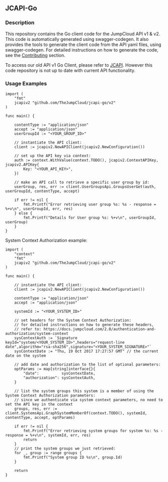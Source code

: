 ## JCAPI-Go

### Description ###

This repository contains the Go client code for the JumpCloud API v1 & v2. This code is automatically generated using swagger-codegen.
It also provides the tools to generate the client code from the API yaml files, using swagger-codegen.
For detailed instructions on how to generate the code, see the [Contributing](CONTRIBUTING.md) section.

To access our old API v1 Go Client, please refer to [JCAPI](https://github.com/TheJumpCloud/jcapi). However this code repository is not up to date with current API functionality. 


### Usage Examples

```golang
import (
	"fmt"
	jcapiv2 "github.com/TheJumpCloud/jcapi-go/v2"
)

func main() {

	contentType := "application/json"
	accept := "application/json"
	userGroupId := "<YOUR_GROUP_ID>"

	// instantiate the API client:
	client := jcapiv2.NewAPIClient(jcapiv2.NewConfiguration())

	// set up the API key via context:
	auth := context.WithValue(context.TODO(), jcapiv2.ContextAPIKey, jcapiv2.APIKey{
		Key: "<YOUR_API_KEY>",
	})

	// make an API call to retrieve a specific user group by id:
	userGroup, res, err := client.UserGroupsApi.GroupsUserGet(auth, userGroupId, contentType, accept)

	if err != nil {
		fmt.Printf("Error retrieving user group %s: %s - response = %+v\n", userGroupId, err, res)
	} else {
		fmt.Printf("Details for User group %s: %+v\n", userGroupId, userGroup)
	}
}
```

System Context Authorization example:

```golang
import (
	"context"
	"fmt"
	jcapiv2 "github.com/TheJumpCloud/jcapi-go/v2"
)

func main() {

	// instantiate the API client:
	client := jcapiv2.NewAPIClient(jcapiv2.NewConfiguration())

	contentType := "application/json"
	accept := "application/json"

	systemId := "<YOUR_SYSTEM_ID>"

	// set headers for the System Context Authorization:
	// for detailed instructions on how to generate these headers,
	// refer to: https://docs.jumpcloud.com/2.0/authentication-and-authorization/system-context
	sysContextAuth := `Signature keyId="system/<YOUR_SYSTEM_ID>",headers="request-line date",algorithm="rsa-sha256",signature="<YOUR_SYSTEM_SIGNATURE>"`
	sysContextDate := "Thu, 19 Oct 2017 17:27:57 GMT" // the current date on the system

	// add date and authorization to the list of optional parameters:
	optParams := map[string]interface{}{
		"date":          sysContextDate,
		"authorization": sysContextAuth,
	}

	// list the system groups this system is a member of using the System Context Authorization parameters:
	// since we authenticate via system context parameters, no need to set the API key in the context
	groups, res, err := client.SystemsApi.GraphSystemMemberOf(context.TODO(), systemId, contentType, accept, optParams)

	if err != nil {
		fmt.Printf("Error retrieving system groups for system %s: %s - response = %+v\n", systemId, err, res)
		return
	}
	// print the system groups we just retrieved:
	for _, group := range groups {
		fmt.Printf("System group ID %s\n", group.Id)
	}

	return
}

```
